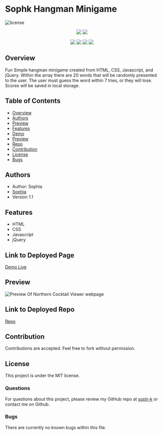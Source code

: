 # Sophk Hangman Minigame

![license](https://img.shields.io/badge/license-MIT-red)

<p align="center">
    <img src="https://img.shields.io/github/repo-size/soph-k/generate_markdown_readme_file"/>
    <img src="https://img.shields.io/github/last-commit/soph-k/generate_markdown_readme_file"/>
</p>
<p align="center">
    <img src="https://img.shields.io/badge/HTML-yellow"/>
    <img src="https://img.shields.io/badge/CSS-gray"/>
    <img src="https://img.shields.io/badge/Javascript-red"/>
    <img src="https://img.shields.io/badge/jQuery-blue" />
</p>


## Overview
Fun Simple hangman minigame created from HTML, CSS, Javascript, and jQuery. 
Within the array there are 20 words that will be randomly presented to the user. 
The user must guess the word within 7 tries, or they will lose. 
Scores will be saved in local storage.


## Table of Contents
- [Overview](#overview)
- [Authors](#authors)
- [Preview](#preview)
- [Features](#features)
- [Demo](#linktodeployedpage)
- [Preview](#preview)
- [Repo](#linktodeployedrepo)
- [Contribution](#contribution)
- [License](#license)
- [Bugs](#bugs)


## Authors
- Author: Sophia
- [Sophia](https://github.com/soph-k)
- Version 1.1


## Features
- HTML 
- CSS 
- Javascript 
- jQuery


## Link to Deployed Page
[Demo Live](https://github.com/soph-k/sophk_hangman_minigame)


## Preview
![Preview Of Northern Cocktail Viewer webpage](./assets/images/screenshot.png)

    
## Link to Deployed Repo
[Repo]( https://soph-k.github.io/sophk_hangman_minigame/)


## Contribution
Contributions are accepted. Feel free to fork without permission.


## License
This project is under the MIT license.


### Questions
For questions about this project, please review my GitHub repo at [soph-k](https://github.com/soph-k) or contact me on Github.
 

### Bugs
There are currently no known bugs within this file.



